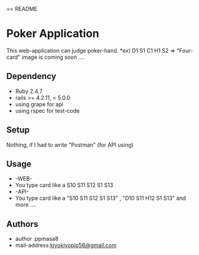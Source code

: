 == README

# Poker Application
This web-application can judge poker-hand.
*ex) D1 S1 C1 H1 S2 => "Four-card"
image is coming soon ....

## Dependency
* Ruby 2.4.7
* rails >= 4.2.11, < 5.0.0
* using grape for api
* using rspec for test-code

## Setup
Nothing, if I had to write "Postman" (for API using)

## Usage
* -WEB-
* You type card like a S10 S11 S12 S1 S13
* -API-
* You type card like a "S10 S11 S12 S1 S13" , "D10 S11 H12 S1 S13" and more ....

## Authors
* author      :ppmasa8
* mail-address:kiyokiyopip56@gmail.com
